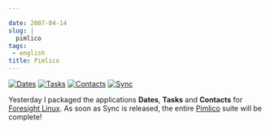 ```yaml
---

date: 2007-04-14
slug: |
  pimlico
tags:
 - english
title: Pimlico
---
```


[![Dates](http://www.pimlico-project.org/images/bignav-dates.png)](http://www.pimlico-project.org/dates.html)
[![Tasks](http://www.pimlico-project.org/images/bignav-tasks.png)](http://www.pimlico-project.org/tasks.html)
[![Contacts](http://www.pimlico-project.org/images/bignav-contacts.png)](http://www.pimlico-project.org/images/bignav-contacts.png)
[![Sync](http://www.pimlico-project.org/images/bignav-sync.png)](http://www.pimlico-project.org/sync.html)

Yesterday I packaged the applications **Dates**, **Tasks** and
**Contacts** for [Foresight Linux](http://foresightlinux.org/). As soon
as Sync is released, the entire
[Pimlico](http://www.pimlico-project.org/) suite will be complete!

